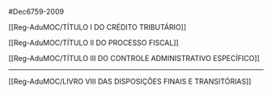 #Dec6759-2009 

[[Reg-AduMOC/TÍTULO I DO CRÉDITO TRIBUTÁRIO]]

[[Reg-AduMOC/TÍTULO II DO PROCESSO FISCAL]]

[[Reg-AduMOC/TÍTULO III DO CONTROLE ADMINISTRATIVO ESPECÍFICO]]

-----------------------------
[[Reg-AduMOC/LIVRO VIII DAS DISPOSIÇÕES FINAIS E TRANSITÓRIAS]]